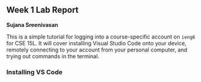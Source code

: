 ## Week 1 Lab Report
**Sujana Sreenivasan**

This is a simple tutorial for logging into a course-specific account on `ieng6` for CSE 15L. It will cover installing Visual Studio Code onto your device, remotely connecting to your account from your personal computer, and trying out commands in the terminal.

### Installing VS Code





